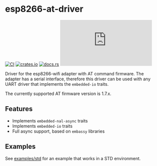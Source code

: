 # esp8266-at-driver

[![CI](https://github.com/drogue-iot/esp8266-at-driver/actions/workflows/ci.yaml/badge.svg)](https://github.com/drogue-iot/esp8266-at-driver/actions/workflows/ci.yaml)
[![crates.io](https://img.shields.io/crates/v/esp8266-at-driver.svg)](https://crates.io/crates/esp8266-at-driver)
[![docs.rs](https://docs.rs/esp8266-at-driver/badge.svg)](https://docs.rs/esp8266-at-driver)
[![Matrix](https://img.shields.io/matrix/drogue-iot:matrix.org)](https://matrix.to/#/#drogue-iot:matrix.org)

Driver for the esp8266-wifi adapter with AT command firmware. The adapter has a serial interface, therefore this driver can be used with any UART driver that implements the `embedded-io` traits.

The currently supported AT firmware version is 1.7.x.

## Features

* Implements `embedded-nal-async` traits
* Implements `embedded-io` traits
* Full async support, based on `embassy` libraries

## Examples

See [examples/std](examples/std) for an example that works in a STD environment.


